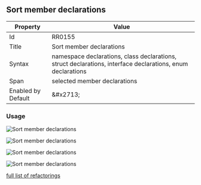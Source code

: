 ## Sort member declarations

| Property | Value |
| -------- | ----- |
| Id | RR0155 |
| Title | Sort member declarations |
| Syntax | namespace declarations, class declarations, struct declarations, interface declarations, enum declarations |
| Span | selected member declarations |
| Enabled by Default | &\#x2713; |

### Usage

![Sort member declarations](../../images/refactorings/SortMembersByKind.png)

![Sort member declarations](../../images/refactorings/SortMembersByName.png)

![Sort member declarations](../../images/refactorings/SortEnumMembersByName.png)

![Sort member declarations](../../images/refactorings/SortEnumMembersByValue.png)

[full list of refactorings](Refactorings.md)